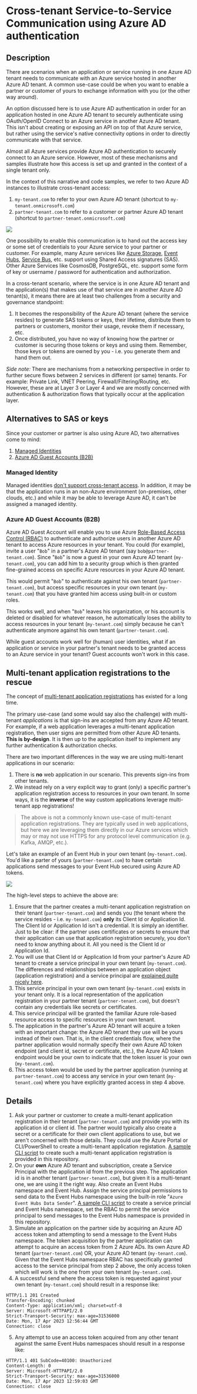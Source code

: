 # Cross-tenant Service-to-Service Communication using Azure AD authentication

## Description
There are scenarios when an application or service running in one Azure AD
tenant needs to communicate with an Azure service hosted in another Azure
AD tenant. A common use-case could be when you want to enable a partner or
customer of yours to exchange information with you (or the other way around).

An option discussed here is to use Azure AD authentication in order for an
application hosted in one Azure AD tenant to securely authenticate using
OAuth/OpenID Connect to an Azure service in another Azure AD tenant. This 
isn't about creating or exposing an API on top of that Azure service, but 
rather using the service's native connectivity options in order to directly
communicate with that service.

Almost all Azure services provide Azure AD authentication to securely
connect to an Azure service. However, most of these mechanisms and samples
illustrate how this access is set up and granted in the context of a single
tenant only.

In the context of this narrative and code samples, we refer to two Azure
AD instances to illustrate cross-tenant access:
1. `my-tenant.com` to refer to your own Azure AD tenant (shortcut to
`my-tenant.onmicrosoft.com`)
2. `partner-tenant.com` to refer to a customer or partner Azure AD tenant
(shortcut to `partner-tenant.onmicrosoft.com`) 

![][ImgGenericSvcMultitenant]

One possibility to enable this communication is to hand out the access key
or some set of credentials to your Azure service to your partner or customer.
For example, many Azure services like [Azure Storage][StorageSas],
[Event Hubs][EventHubsSas], [Service Bus][ServiceBusSas], etc. support using
Shared Access signatures (SAS). Other Azure Services like CosmosDB,
PostgreSQL, etc. support some form of key or username / password for
authentication and authorization. 

In a cross-tenant scenario, where the service is in one Azure AD tenant and
the application(s) that makes use of that service are in another Azure AD
tenant(s), it means there are at least two challenges from a security and
governance standpoint:

1. It becomes the responsibility of the Azure AD tenant (where the service
resides) to generate SAS tokens or keys, their lifetime, distribute them
to partners or customers, monitor their usage, revoke them if necessary,
etc.
2. Once distributed, you have no way of knowing how the partner or customer
is securing those tokens or keys and using them. Remember, those keys or
tokens are owned by you - i.e. you generate them and hand them out. 

*Side note:* There are mechanisms from a networking perspective in order
to further secure flows between 2 services in different (or same) tenants.
For example: Private Link, VNET Peering, Firewall/Filtering/Routing, etc.
However, these are at Layer 3 or Layer 4 and we are mostly concerned with
authentication & authorization flows that typically occur at the application
layer.

## Alternatives to SAS or keys
Since your customer or partner is also using Azure AD, two alternatives come
to mind:

1. [Managed Identities][ManagedIdentity]
2. [Azure AD Guest Accounts (B2B)][AADGuestUsers]

### Managed Identity
Managed identities [don't support cross-tenant access][CrossTenantNoNo].
In addition, it may be that the application runs in an non-Azure environment
(on-premises, other clouds, etc.) and while it may be able to leverage Azure
AD, it can't be assigned a managed identity.

### Azure AD Guest Accounts (B2B)
Azure AD Guest Account will enable you to use Azure [Role-Based Access Control
(RBAC)][RBAC] to authenticate and authorize users in another Azure AD tenant
to access Azure resources in your tenant. You could (for example), invite a
user "`Bob`" in a partner's Azure AD tenant (say `bob@partner-tenant.com`).
Since "`Bob`" is now a guest in your own Azure AD tenant (`my-tenant.com`),
you can add him to a security group which is then granted fine-grained access
on specific Azure resources in your Azure AD tenant.

This would permit "`Bob`" to authenticate against his own tenant
(`partner-tenant.com`), but access specific resources in your own tenant
(`my-tenant.com`) that you have granted him access using built-in or custom
roles.

This works well, and when "`Bob`" leaves his organization, or his account is
deleted or disabled for whatever reason, he automatically loses the ability
to access resources in your tenant (`my-tenant.com`) simply because he can't
authenticate anymore against his own tenant (`partner-tenant.com`).

While guest accounts work well for (human) user identities, what if an
application or service in your partner's tenant needs to be granted access
to an Azure service in your tenant? Guest accounts won't work in this case.

## Multi-tenant application registrations to the rescue
The concept of [multi-tenant application registrations][MultiTenantAppBasics]
has existed for a long time. 

The primary use-case (and some would say also the challenge) with multi-tenant
*applications* is that sign-ins are accepted from any Azure AD tenant. For 
example, if a web application leverages a multi-tenant application 
registration, then user signs are permitted from other Azure AD tenants. 
**This is by-design**. It is then up to the application itself to implement
any further authentication & authorization checks.

There are two important differences in the way we are using multi-tenant
applications in our scenario:

1. There is **no** web application in our scenario. This prevents sign-ins from
other tenants.
2. We instead rely on a very explicit way to grant (only) a specific partner's
application registration access to resources in your own tenant. In some ways,
it is the **inverse** of the way custom applications leverage multi-tenant app
registrations! 

> The above is not a commonly known use-case of multi-tenant application 
> registrations. They are typically used in web applications, but here we are
> leveraging them directly in our Azure services which may or may not use HTTPS
> for any protocol level communication (e.g. Kafka, AMQP, etc.).

Let's take an example of an Event Hub in your own tenant (`my-tenant.com`).
You'd like a parter of yours (`partner-tenant.com`) to have certain
applications send messages to your Event Hub secured using Azure AD tokens.

![][ImgEventHubs]

The high-level steps to achieve the above are:
1. Ensure that the partner creates a multi-tenant application registration on
their tenant (`partner-tenant.com`) and sends you (the tenant where the service
 resides - i.e. `my-tenant.com`) **only** its Client Id or Application Id. The
 Client Id or Application Id isn't a credential. It is simply an identifier.
 Just to be clear: if the partner uses certificates or secrets to ensure that
 their application can use that application registration securely, you don't
 need to know anything about it. All you need is the Client Id or Application
 Id.
 2. You will use that Client Id or Application Id from your partner's Azure AD
 tenant to create a service principal in your own tenant (`my-tenant.com`).
 The differences and relationships between an application object (application
 registration) and a service principal are
 [explained quite nicely here][AppObjVersusServicePrincipal].
 3. This service principal in your own own tenant (`my-tenant.com`) exists
 in your tenant only. It is a local representation of the application
 registration in your partner tenant (`partner-tenant.com`), but doesn't
 contain any credentials like secrets or certificates.
 4. This service principal will be granted the familiar Azure role-based
 resource access to specific resources in your own tenant.
 5. The application in the partner's Azure AD tenant will acquire a token
 with an important change: the Azure AD tenant they use will be yours instead
 of their own. That is, in the client credentials flow, where the partner
 application would normally specify their own Azure AD token endpoint (and
 client id, secret or certificate, etc.), the Azure AD token endpoint
 would be  your own to indicate that the token issuer is your own
 (`my-tenant.com`).
 6. This access token would be used by the partner application
 (running at `partner-tenant.com`) to access any service in your own tenant
 (`my-tenant.com`) where you have explicitly granted access in step 4 above.

 ## Details
 1. Ask your partner or customer to create a multi-tenant application
 registration in their tenant (`partner-tenant.com`) and provide you with its
 application id or client id. The partner would typically also create
 a secret or a certificate for their own client applications to use,
 but we aren't concerned with those details. They could use the Azure
 Portal or CLI/PowerShell to create a multi-tenant application registation.
 [A sample CLI script][CreateMultiTenantAppReg] to create such a
 multi-tenant application registration  is provided in this repository.
 2. On your **own** Azure AD tenant and subscription, create a Service
 Principal with the application id from the previous step. The application
 id is in another tenant (`partner-tenant.com`), but given it is a multi-tenant
 one, we are using it the right way. Also create an Event Hubs namespace and
 Event Hub. Assign the service principal permissions to send data to the
 Event Hubs namespace using the built-in role "`Azure Event Hubs Data Sender`".
 [A sample CLI script][CreateSpAndEH] to create a service princial and
 Event Hubs namespace, set the RBAC to permit the service principal to send
 messages to the Event Hubs namespace is provided in this repository.
 3. Simulate an application on the partner side by acquiring an Azure AD
 access token and attempting to send a message to the Event Hubs namespace.
 The token acquisition by the partner application can attempt to acquire
 an access token from 2 Azure ADs. Its own Azure AD tenant
 (`partner-tenant.com`) OR, your Azure AD tenant (`my-tenant.com`). Given
 that the Event Hubs namespace RBAC has specifically granted access to the
 service principal from step 2 above, the only access token which will work is
 the one from your own tenant (`my-tenant.com`).
 4. A successful send where the access token is requested against your
 own tenant (`my-tenant.com`) should result in a response like:
 ```
 HTTP/1.1 201 Created
 Transfer-Encoding: chunked
 Content-Type: application/xml; charset=utf-8
 Server: Microsoft-HTTPAPI/2.0
 Strict-Transport-Security: max-age=31536000
 Date: Mon, 17 Apr 2023 12:56:44 GMT
 Connection: close
 ```
 5. Any attempt to use an access token acquired from any other tenant
 against the same Event Hubs namespaces should result in a response like:
 ```
 HTTP/1.1 401 SubCode=40100: Unauthorized
 Content-Length: 0
 Server: Microsoft-HTTPAPI/2.0
 Strict-Transport-Security: max-age=31536000
 Date: Mon, 17 Apr 2023 12:59:03 GMT
 Connection: close
 ```


 <!-- local links -->
 [CreateMultiTenantAppReg]: <./partner-tenant/create-multitenant-appreg.sh>
 [CreateSpAndEH]: <./my-tenant/create-svcprincipal-and-eventhubs.sh>
 [ImgEventHubs]: <./docs/media/EventHubs-Multitenant.png>
 [ImgAppReg]: <./docs/media/multitenant-appreg-partner-aad.png>
 [ImgAppSecret]: <./docs/media/secret-appreg-partner-aad.png>
 [ImgGenericSvcMultitenant]: <./docs/media/Service-Multitenant.png>
 


<!-- public links -->
[StorageSas]: <https://learn.microsoft.com/en-us/azure/storage/common/storage-sas-overview>
[EventHubsSas]: <https://learn.microsoft.com/en-us/azure/event-hubs/authenticate-shared-access-signature>
[ServiceBusSas]: <https://learn.microsoft.com/en-us/azure/service-bus-messaging/service-bus-sas>
[ManagedIdentity]: <https://learn.microsoft.com/en-us/azure/active-directory/managed-identities-azure-resources/overview>
[AADGuestUsers]: <https://learn.microsoft.com/en-us/azure/active-directory/external-identities/add-users-administrator>
[CrossTenantNoNo]: <https://learn.microsoft.com/en-us/azure/active-directory/managed-identities-azure-resources/managed-identities-faq#can-i-use-a-managed-identity-to-access-a-resource-in-a-different-directorytenant>
[RBAC]: <https://learn.microsoft.com/en-us/azure/role-based-access-control/overview>
[MultiTenantAppBasics]: <https://learn.microsoft.com/en-us/azure/active-directory/develop/howto-convert-app-to-be-multi-tenant>
[AppObjVersusServicePrincipal]: <https://learn.microsoft.com/en-us/azure/active-directory/develop/app-objects-and-service-principals#relationship-between-application-objects-and-service-principals>

